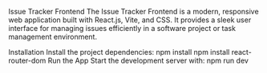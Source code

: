 Issue Tracker Frontend
The Issue Tracker Frontend is a modern, responsive web application built with React.js, Vite, and CSS.
It provides a sleek user interface for managing issues efficiently in a software project or task management environment.

Installation
Install the project dependencies:
npm install
npm install react-router-dom
Run the App
Start the development server with:
npm run dev
